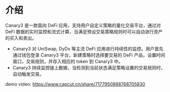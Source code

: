 # 介绍
Canary3 是一款面向 DeFi 应用，支持用户自定义策略的量化交易平台，通过对 DeFi 数据的实时监控和流式计算，当满足预设交易策略规则时可以自动进行资产的买入和卖出。

- Canary3 对 UniSwap, DyDx 等主流 DeFi 应用进行持续性的监控。用户首先通过钱包登录 Canary3 平台，新建策略时选择要交易的 DeFi 产品，设置时间窗口，交易规则，并存入相应的 token 到 Canary3 中。
- Canary3 持续监控链上数据，当检测到当前状态满足策略设置的交易规则时，自动触发交易。

demo video: https://www.capcut.cn/share/7177950888768705830
